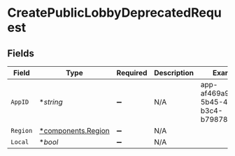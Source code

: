 # CreatePublicLobbyDeprecatedRequest


## Fields

| Field                                                   | Type                                                    | Required                                                | Description                                             | Example                                                 |
| ------------------------------------------------------- | ------------------------------------------------------- | ------------------------------------------------------- | ------------------------------------------------------- | ------------------------------------------------------- |
| `AppID`                                                 | **string*                                               | :heavy_minus_sign:                                      | N/A                                                     | app-af469a92-5b45-4565-b3c4-b79878de67d2                |
| `Region`                                                | [*components.Region](../../models/components/region.md) | :heavy_minus_sign:                                      | N/A                                                     |                                                         |
| `Local`                                                 | **bool*                                                 | :heavy_minus_sign:                                      | N/A                                                     |                                                         |